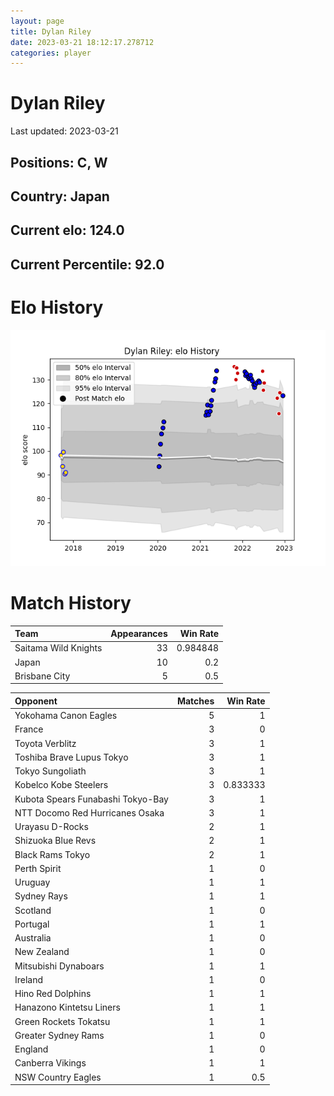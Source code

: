 ```yaml
---  
layout: page  
title: Dylan Riley  
date: 2023-03-21 18:12:17.278712  
categories: player  
---
```

# Dylan Riley


Last updated: 2023-03-21
## Positions: C, W

## Country: Japan

## Current elo: 124.0

## Current Percentile: 92.0

# Elo History


![elo history](history_DylanRiley.png)
# Match History


| Team                 |   Appearances |   Win Rate |
|:---------------------|--------------:|-----------:|
| Saitama Wild Knights |            33 |   0.984848 |
| Japan                |            10 |   0.2      |
| Brisbane City        |             5 |   0.5      |

| Opponent                          |   Matches |   Win Rate |
|:----------------------------------|----------:|-----------:|
| Yokohama Canon Eagles             |         5 |   1        |
| France                            |         3 |   0        |
| Toyota Verblitz                   |         3 |   1        |
| Toshiba Brave Lupus Tokyo         |         3 |   1        |
| Tokyo Sungoliath                  |         3 |   1        |
| Kobelco Kobe Steelers             |         3 |   0.833333 |
| Kubota Spears Funabashi Tokyo-Bay |         3 |   1        |
| NTT Docomo Red Hurricanes Osaka   |         3 |   1        |
| Urayasu D-Rocks                   |         2 |   1        |
| Shizuoka Blue Revs                |         2 |   1        |
| Black Rams Tokyo                  |         2 |   1        |
| Perth Spirit                      |         1 |   0        |
| Uruguay                           |         1 |   1        |
| Sydney Rays                       |         1 |   1        |
| Scotland                          |         1 |   0        |
| Portugal                          |         1 |   1        |
| Australia                         |         1 |   0        |
| New Zealand                       |         1 |   0        |
| Mitsubishi Dynaboars              |         1 |   1        |
| Ireland                           |         1 |   0        |
| Hino Red Dolphins                 |         1 |   1        |
| Hanazono Kintetsu Liners          |         1 |   1        |
| Green Rockets Tokatsu             |         1 |   1        |
| Greater Sydney Rams               |         1 |   0        |
| England                           |         1 |   0        |
| Canberra Vikings                  |         1 |   1        |
| NSW Country Eagles                |         1 |   0.5      |